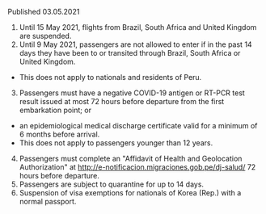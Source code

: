 Published 03.05.2021
1. Until 15 May 2021, flights from Brazil, South Africa and United Kingdom are suspended.
2. Until 9 May 2021, passengers are not allowed to enter if in the past 14 days they have been to or transited through Brazil, South Africa or United Kingdom.
- This does not apply to nationals and residents of Peru.
3. Passengers must have a negative COVID-19 antigen or RT-PCR test result issued at most 72 hours before departure from the first embarkation point; or
- an epidemiological medical discharge certificate valid for a minimum of 6 months before arrival.
- This does not apply to passengers younger than 12 years.
4. Passengers must complete an "Affidavit of Health and Geolocation Authorization" at <a href="http://e-notificacion.migraciones.gob.pe/dj-salud/">http://e-notificacion.migraciones.gob.pe/dj-salud/</a> 72 hours before departure.
5. Passengers are subject to quarantine for up to 14 days.
6. Suspension of visa exemptions for nationals of Korea (Rep.) with a normal passport.

